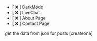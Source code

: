 * [ ❌ ] DarkMode
* [ ❌ ] LiveChat
* [ ❌ ] About Page
* [ ❌ ] Contact Page


get the data from json for posts [createone]
